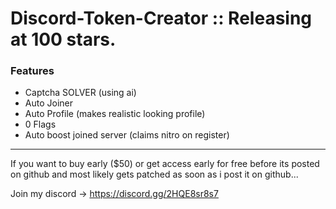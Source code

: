 # Discord-Token-Creator :: Releasing at 100 stars.

### Features
- Captcha SOLVER (using ai)
- Auto Joiner
- Auto Profile (makes realistic looking profile)
- 0 Flags
- Auto boost joined server (claims nitro on register)

---

If you want to buy early ($50) or get access early for free before its posted on github and most likely gets patched as soon as i post it on github...

Join my discord -> https://discord.gg/2HQE8sr8s7
